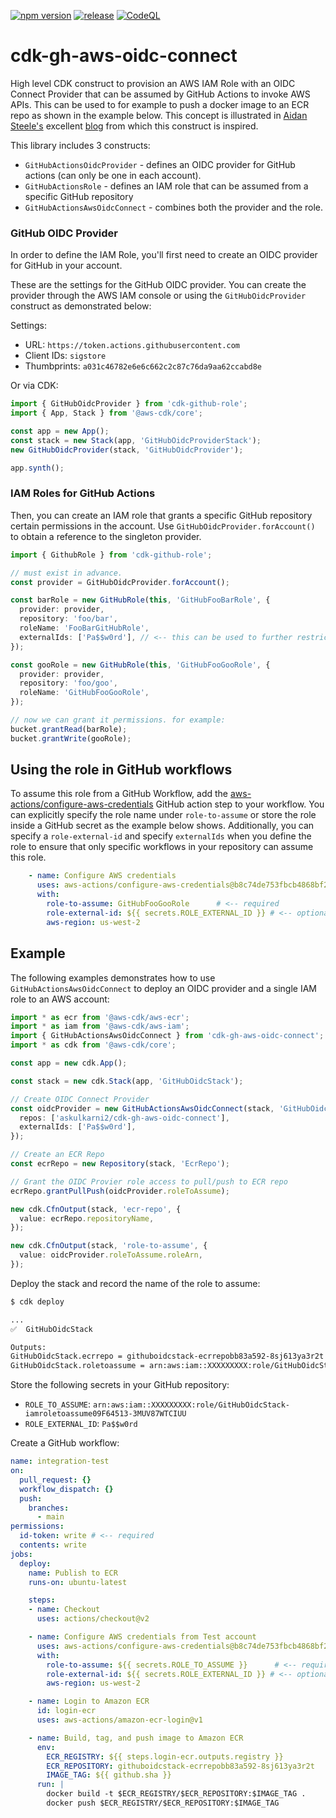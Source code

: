 [![npm version](https://badge.fury.io/js/cdk-gh-aws-oidc-connect.svg)](https://badge.fury.io/js/cdk-gh-aws-oidc-connect)
[![release](https://github.com/askulkarni2/cdk-gh-aws-oidc-connect/actions/workflows/release.yml/badge.svg?branch=main)](https://github.com/askulkarni2/cdk-gh-aws-oidc-connect/actions/workflows/release.yml)
[![CodeQL](https://github.com/askulkarni2/cdk-gh-aws-oidc-connect/actions/workflows/codeql-analysis.yml/badge.svg)](https://github.com/askulkarni2/cdk-gh-aws-oidc-connect/actions/workflows/codeql-analysis.yml)

# cdk-gh-aws-oidc-connect

High level CDK construct to provision an AWS IAM Role with an OIDC Connect Provider that can be assumed by GitHub Actions to invoke AWS APIs. This can be used to for example to push a docker image to an ECR repo as shown in the example below. This concept is illustrated in [Aidan Steele's](https://github.com/aidansteele) excellent [blog](https://awsteele.com/blog/2021/09/15/aws-federation-comes-to-github-actions.html) from which this construct is inspired.

This library includes 3 constructs:

* `GitHubActionsOidcProvider` - defines an OIDC provider for GitHub actions (can only be one in each account).
* `GitHubActionsRole` - defines an IAM role that can be assumed from a specific GitHub repository
* `GitHubActionsAwsOidcConnect` - combines both the provider and the role.

### GitHub OIDC Provider

In order to define the IAM Role, you'll first need to create an OIDC provider
for GitHub in your account.

These are the settings for the GitHub OIDC provider. You can create the provider
through the AWS IAM console or using the `GitHubOidcProvider` construct as
demonstrated below:

Settings:

* URL: `https://token.actions.githubusercontent.com`
* Client IDs: `sigstore`
* Thumbprints: `a031c46782e6e6c662c2c87c76da9aa62ccabd8e`

Or via CDK:

```ts
import { GitHubOidcProvider } from 'cdk-github-role';
import { App, Stack } from '@aws-cdk/core';

const app = new App();
const stack = new Stack(app, 'GitHubOidcProviderStack');
new GitHubOidcProvider(stack, 'GitHubOidcProvider');

app.synth();
```

### IAM Roles for GitHub Actions

Then, you can create an IAM role that grants a specific GitHub repository
certain permissions in the account. Use `GitHubOidcProvider.forAccount()` to
obtain a reference to the singleton provider.

```ts
import { GithubRole } from 'cdk-github-role';

// must exist in advance.
const provider = GitHubOidcProvider.forAccount();

const barRole = new GitHubRole(this, 'GitHubFooBarRole', {
  provider: provider,
  repository: 'foo/bar',
  roleName: 'FooBarGitHubRole',
  externalIds: ['Pa$$w0rd'], // <-- this can be used to further restrict who can assume the role
});

const gooRole = new GitHubRole(this, 'GitHubFooGooRole', {
  provider: provider,
  repository: 'foo/goo',
  roleName: 'GitHubFooGooRole',
});

// now we can grant it permissions. for example:
bucket.grantRead(barRole);
bucket.grantWrite(gooRole);
```

## Using the role in GitHub workflows

To assume this role from a GitHub Workflow, add the
[aws-actions/configure-aws-credentials](https://github.com/aws-actions/configure-aws-credentials)
GitHub action step to your workflow. You can explicitly specify the role name
under `role-to-assume` or store the role inside a GitHub secret as the example
below shows. Additionally, you can specify a `role-external-id` and specify
`externalIds` when you define the role to ensure that only specific
workflows in your repository can assume this role.

```yaml
    - name: Configure AWS credentials
      uses: aws-actions/configure-aws-credentials@b8c74de753fbcb4868bf2011fb2e15826ce973af
      with:
        role-to-assume: GitHubFooGooRole      # <-- required
        role-external-id: ${{ secrets.ROLE_EXTERNAL_ID }} # <-- optional (put in a secret!)
        aws-region: us-west-2
```


## Example

The following examples demonstrates how to use `GitHubActionsAwsOidcConnect` to
deploy an OIDC provider and a single IAM role to an AWS account:

```ts
import * as ecr from '@aws-cdk/aws-ecr';
import * as iam from '@aws-cdk/aws-iam';
import { GitHubActionsAwsOidcConnect } from 'cdk-gh-aws-oidc-connect';
import * as cdk from '@aws-cdk/core';

const app = new cdk.App();

const stack = new cdk.Stack(app, 'GitHubOidcStack');

// Create OIDC Connect Provider
const oidcProvider = new GitHubActionsAwsOidcConnect(stack, 'GitHubOidcConnect', {
  repos: ['askulkarni2/cdk-gh-aws-oidc-connect'],
  externalIds: ['Pa$$w0rd'],
});

// Create an ECR Repo
const ecrRepo = new Repository(stack, 'EcrRepo');

// Grant the OIDC Provier role access to pull/push to ECR repo
ecrRepo.grantPullPush(oidcProvider.roleToAssume);

new cdk.CfnOutput(stack, 'ecr-repo', {
  value: ecrRepo.repositoryName,
});

new cdk.CfnOutput(stack, 'role-to-assume', {
  value: oidcProvider.roleToAssume.roleArn,
});
```

Deploy the stack and record the name of the role to assume:

```sh
$ cdk deploy

...
✅  GitHubOidcStack

Outputs:
GitHubOidcStack.ecrrepo = githuboidcstack-ecrrepobb83a592-8sj613ya3r2t
GitHubOidcStack.roletoassume = arn:aws:iam::XXXXXXXXX:role/GitHubOidcStack-iamroletoassume09F64513-3MUV87WTCIUU
```

Store the following secrets in your GitHub repository:

* `ROLE_TO_ASSUME`: `arn:aws:iam::XXXXXXXXX:role/GitHubOidcStack-iamroletoassume09F64513-3MUV87WTCIUU`
* `ROLE_EXTERNAL_ID`: `Pa$$w0rd`

Create a GitHub workflow:

```yaml
name: integration-test
on:
  pull_request: {}
  workflow_dispatch: {}
  push:
    branches:
      - main
permissions:
  id-token: write # <-- required
  contents: write
jobs:
  deploy:
    name: Publish to ECR
    runs-on: ubuntu-latest

    steps:
    - name: Checkout
      uses: actions/checkout@v2

    - name: Configure AWS credentials from Test account
      uses: aws-actions/configure-aws-credentials@b8c74de753fbcb4868bf2011fb2e15826ce973af
      with:
        role-to-assume: ${{ secrets.ROLE_TO_ASSUME }}      # <-- required
        role-external-id: ${{ secrets.ROLE_EXTERNAL_ID }} # <-- optional
        aws-region: us-west-2

    - name: Login to Amazon ECR
      id: login-ecr
      uses: aws-actions/amazon-ecr-login@v1

    - name: Build, tag, and push image to Amazon ECR
      env:
        ECR_REGISTRY: ${{ steps.login-ecr.outputs.registry }}
        ECR_REPOSITORY: githuboidcstack-ecrrepobb83a592-8sj613ya3r2t
        IMAGE_TAG: ${{ github.sha }}
      run: |
        docker build -t $ECR_REGISTRY/$ECR_REPOSITORY:$IMAGE_TAG .
        docker push $ECR_REGISTRY/$ECR_REPOSITORY:$IMAGE_TAG
```
